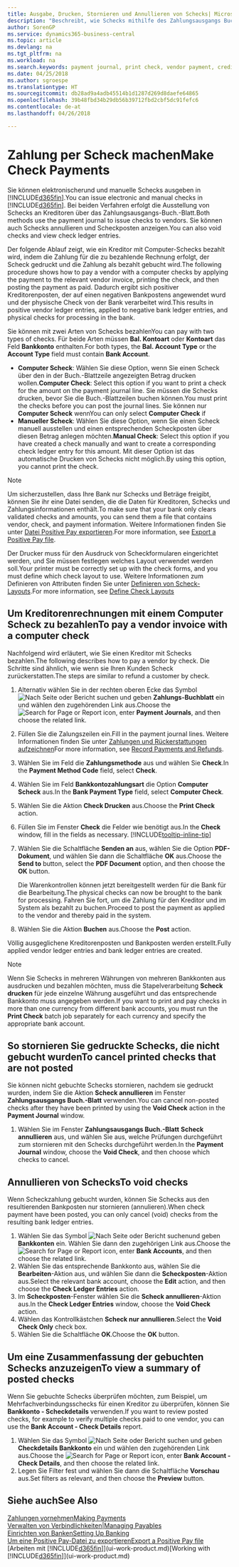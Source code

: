 ```yaml
---
title: Ausgabe, Drucken, Stornieren und Annullieren von Schecks| Microsoft Docs
description: "Beschreibt, wie Schecks mithilfe des Zahlungsausgangs Buch.-Blattes, ausgegeben, gedruckt oder annulliert werden oder wie Check-Sachposteneinträge in Business Central angezeigt werden."
author: SorenGP
ms.service: dynamics365-business-central
ms.topic: article
ms.devlang: na
ms.tgt_pltfrm: na
ms.workload: na
ms.search.keywords: payment journal, print check, vendor payment, creditor, debt, balance due, AP
ms.date: 04/25/2018
ms.author: sgroespe
ms.translationtype: HT
ms.sourcegitcommit: db28ad9a4adb45514b1d1287d269d8daefe64865
ms.openlocfilehash: 39b48fbd34b29db56b39712fbd2cbf5dc91fefc6
ms.contentlocale: de-at
ms.lasthandoff: 04/26/2018

---
```

# <a name="make-check-payments"></a><span data-ttu-id="570c5-103">Zahlung per Scheck machen</span><span class="sxs-lookup"><span data-stu-id="570c5-103">Make Check Payments</span></span>
<span data-ttu-id="570c5-104">Sie können elektronischerund und manuelle Schecks ausgeben in [!INCLUDE[d365fin](includes/d365fin_md.md)].</span><span class="sxs-lookup"><span data-stu-id="570c5-104">You can issue electronic and manual checks in [!INCLUDE[d365fin](includes/d365fin_md.md)].</span></span> <span data-ttu-id="570c5-105">Bei beiden Verfahren erfolgt die Ausstellung von Schecks an Kreditoren über das Zahlungsausgangs-Buch.-Blatt.</span><span class="sxs-lookup"><span data-stu-id="570c5-105">Both methods use the payment journal to issue checks to vendors.</span></span> <span data-ttu-id="570c5-106">Sie können auch Schecks annullieren und Scheckposten anzeigen.</span><span class="sxs-lookup"><span data-stu-id="570c5-106">You can also void checks and view check ledger entries.</span></span>

<span data-ttu-id="570c5-107">Der folgende Ablauf zeigt, wie ein Kreditor mit Computer-Schecks bezahlt wird, indem die Zahlung für die zu bezahlende Rechnung erfolgt, der Scheck gedruckt und die Zahlung als bezahlt gebucht wird.</span><span class="sxs-lookup"><span data-stu-id="570c5-107">The following procedure shows how to pay a vendor with a computer checks by applying the payment to the relevant vendor invoice, printing the check, and then posting the payment as paid.</span></span> <span data-ttu-id="570c5-108">Dadurch ergibt sich positiver Kreditorenposten, der auf einen negativen Bankpostens angewendet wurd und der physische Check von der Bank verarbeitet wird.</span><span class="sxs-lookup"><span data-stu-id="570c5-108">This results in positive vendor ledger entries, applied to negative bank ledger entries, and physical checks for processing in the bank.</span></span>

<span data-ttu-id="570c5-109">Sie können mit zwei Arten von Schecks bezahlen</span><span class="sxs-lookup"><span data-stu-id="570c5-109">You can pay with two types of checks.</span></span> <span data-ttu-id="570c5-110">Für beide Arten müssen **Bal. Kontoart** oder **Kontoart** das Feld **Bankkonto** enthalten.</span><span class="sxs-lookup"><span data-stu-id="570c5-110">For both types, the **Bal. Account Type** or the **Account Type** field must contain **Bank Account**.</span></span>

- <span data-ttu-id="570c5-111">**Computer Scheck**: Wählen Sie diese Option, wenn Sie einen Scheck über den in der Buch.-Blattzeile angezeigten Betrag drucken wollen.</span><span class="sxs-lookup"><span data-stu-id="570c5-111">**Computer Check**: Select this option if you want to print a check for the amount on the payment journal line.</span></span> <span data-ttu-id="570c5-112">Sie müssen die Schecks drucken, bevor Sie die Buch.-Blattzeilen buchen können.</span><span class="sxs-lookup"><span data-stu-id="570c5-112">You must print the checks before you can post the journal lines.</span></span> <span data-ttu-id="570c5-113">Sie können nur **Computer Scheck** wenn</span><span class="sxs-lookup"><span data-stu-id="570c5-113">You can only select **Computer Check** if</span></span>
- <span data-ttu-id="570c5-114">**Manueller Scheck**: Wählen Sie diese Option, wenn Sie einen Scheck manuell ausstellen und einen entsprechenden Scheckposten über diesen Betrag anlegen möchten.</span><span class="sxs-lookup"><span data-stu-id="570c5-114">**Manual Check**: Select this option if you have created a check manually and want to create a corresponding check ledger entry for this amount.</span></span> <span data-ttu-id="570c5-115">Mit dieser Option ist das automatische Drucken von Schecks nicht möglich.</span><span class="sxs-lookup"><span data-stu-id="570c5-115">By using this option, you cannot print the check.</span></span>

> [!NOTE]  
> <span data-ttu-id="570c5-116">Um sicherzustellen, dass Ihre Bank nur Schecks und Beträge freigibt, können Sie ihr eine Datei senden, die die Daten für Kreditoren, Schecks und Zahlungsinformationen enthält.</span><span class="sxs-lookup"><span data-stu-id="570c5-116">To make sure that your bank only clears validated checks and amounts, you can send them a file that contains vendor, check, and payment information.</span></span> <span data-ttu-id="570c5-117">Weitere Informationen finden Sie unter [Datei Positive Pay exportieren](finance-how-positive-pay.md).</span><span class="sxs-lookup"><span data-stu-id="570c5-117">For more information, see [Export a Positive Pay file](finance-how-positive-pay.md).</span></span>

<span data-ttu-id="570c5-118">Der Drucker muss für den Ausdruck von Scheckformularen eingerichtet werden, und Sie müssen festlegen welches Layout verwendet werden soll.</span><span class="sxs-lookup"><span data-stu-id="570c5-118">Your printer must be correctly set up with the check forms, and you must define which check layout to use.</span></span> <span data-ttu-id="570c5-119">Weitere Informationen zum Definieren von Attributen finden Sie unter [Definieren von Scheck-Layouts](finance-how-define-check-layouts.md).</span><span class="sxs-lookup"><span data-stu-id="570c5-119">For more information, see [Define Check Layouts](finance-how-define-check-layouts.md)</span></span>

## <a name="to-pay-a-vendor-invoice-with-a-computer-check"></a><span data-ttu-id="570c5-120">Um Kreditorenrechnungen mit einem Computer Scheck zu bezahlen</span><span class="sxs-lookup"><span data-stu-id="570c5-120">To pay a vendor invoice with a computer check</span></span>
<span data-ttu-id="570c5-121">Nachfolgend wird erläutert, wie Sie einen Kreditor mit Schecks bezahlen.</span><span class="sxs-lookup"><span data-stu-id="570c5-121">The following describes how to pay a vendor by check.</span></span> <span data-ttu-id="570c5-122">Die Schritte sind ähnlich, wie wenn sie Ihren Kunden Scheck zurückerstatten.</span><span class="sxs-lookup"><span data-stu-id="570c5-122">The steps are similar to refund a customer by check.</span></span>

1. <span data-ttu-id="570c5-123">Alternativ wählen Sie in der rechten oberen Ecke das Symbol ![Nach Seite oder Bericht suchen](media/ui-search/search_small.png "Nach Seite oder Bericht suchen") und geben **Zahlungs-Buchblatt** ein und wählen den zugehörenden Link aus.</span><span class="sxs-lookup"><span data-stu-id="570c5-123">Choose the ![Search for Page or Report](media/ui-search/search_small.png "Search for Page or Report icon") icon, enter **Payment Journals**, and then choose the related link.</span></span>
2. <span data-ttu-id="570c5-124">Füllen Sie die Zalungszeilen ein.</span><span class="sxs-lookup"><span data-stu-id="570c5-124">Fill in the payment journal lines.</span></span> <span data-ttu-id="570c5-125">Weitere Informationen finden Sie unter [Zahlungen und Rückerstattungen aufzeichnen](payables-how-post-payments-refunds.md)</span><span class="sxs-lookup"><span data-stu-id="570c5-125">For more information, see [Record Payments and Refunds](payables-how-post-payments-refunds.md).</span></span>
3. <span data-ttu-id="570c5-126">Wählen Sie im Feld die **Zahlungsmethode** aus und wählen Sie **Check**.</span><span class="sxs-lookup"><span data-stu-id="570c5-126">In the **Payment Method Code** field, select **Check**.</span></span>
4. <span data-ttu-id="570c5-127">Wählen Sie im Feld **Bankkontozahlungsart** die Option **Computer Scheck** aus.</span><span class="sxs-lookup"><span data-stu-id="570c5-127">In the **Bank Payment Type** field, select **Computer Check**.</span></span>
5. <span data-ttu-id="570c5-128">Wählen Sie die Aktion **Check Drucken** aus.</span><span class="sxs-lookup"><span data-stu-id="570c5-128">Choose the **Print Check** action.</span></span>
6. <span data-ttu-id="570c5-129">Füllen Sie im Fenster **Check** die Felder wie benötigt aus.</span><span class="sxs-lookup"><span data-stu-id="570c5-129">In the **Check** window, fill in the fields as necessary.</span></span> [!INCLUDE[tooltip-inline-tip](includes/tooltip-inline-tip_md.md)]
7. <span data-ttu-id="570c5-130">Wählen Sie die Schaltfläche **Senden an** aus, wählen Sie die Option **PDF-Dokument**, und wählen Sie dann die Schaltfläche **OK** aus.</span><span class="sxs-lookup"><span data-stu-id="570c5-130">Choose the **Send to** button, select the **PDF Document** option, and then choose the **OK** button.</span></span>

    <span data-ttu-id="570c5-131">Die Warenkontrollen können jetzt bereitgestellt werden für die Bank für die Bearbeitung.</span><span class="sxs-lookup"><span data-stu-id="570c5-131">The physical checks can now be brought to the bank for processing.</span></span> <span data-ttu-id="570c5-132">Fahren Sie fort, um die Zahlung für den Kreditor und im System als bezahlt zu buchen.</span><span class="sxs-lookup"><span data-stu-id="570c5-132">Proceed to post the payment as applied to the vendor and thereby paid in the system.</span></span>
8. <span data-ttu-id="570c5-133">Wählen Sie die Aktion **Buchen** aus.</span><span class="sxs-lookup"><span data-stu-id="570c5-133">Choose the **Post** action.</span></span>

<span data-ttu-id="570c5-134">Völlig ausgeglichene Kreditorenposten und Bankposten werden erstellt.</span><span class="sxs-lookup"><span data-stu-id="570c5-134">Fully applied vendor ledger entries and bank ledger entries are created.</span></span>

> [!NOTE]  
> <span data-ttu-id="570c5-135">Wenn Sie Schecks in mehreren Währungen von mehreren Bankkonten aus ausdrucken und bezahlen möchten, muss die Stapelverarbeitung **Scheck drucken** für jede einzelne Währung ausgeführt und das entsprechende Bankkonto muss angegeben werden.</span><span class="sxs-lookup"><span data-stu-id="570c5-135">If you want to print and pay checks in more than one currency from different bank accounts, you must run the **Print Check** batch job separately for each currency and specify the appropriate bank account.</span></span>

## <a name="to-cancel-printed-checks-that-are-not-posted"></a><span data-ttu-id="570c5-136">So stornieren Sie gedruckte Schecks, die nicht gebucht wurden</span><span class="sxs-lookup"><span data-stu-id="570c5-136">To cancel printed checks that are not posted</span></span>
<span data-ttu-id="570c5-137">Sie können nicht gebuchte Schecks stornieren, nachdem sie gedruckt wurden, indem Sie die Aktion **Scheck annullieren** im Fenster **Zahlungsausgangs Buch.-Blatt** verwenden.</span><span class="sxs-lookup"><span data-stu-id="570c5-137">You can cancel non-posted checks after they have been printed by using the **Void Check** action in the **Payment Journal** window.</span></span>

1. <span data-ttu-id="570c5-138">Wählen Sie im Fenster **Zahlungsausgangs Buch.-Blatt** **Scheck annullieren** aus, und wählen Sie aus, welche Prüfungen durchgeführt zum stornieren mit den Schecks durchgeführt werden.</span><span class="sxs-lookup"><span data-stu-id="570c5-138">In the **Payment Journal** window, choose the **Void Check**, and then choose which checks to cancel.</span></span>

## <a name="to-void-checks"></a><span data-ttu-id="570c5-139">Annullieren von Schecks</span><span class="sxs-lookup"><span data-stu-id="570c5-139">To void checks</span></span>
<span data-ttu-id="570c5-140">Wenn Scheckzahlung gebucht wurden, können Sie Schecks aus den resultierenden Bankposten nur stornieren (annulieren).</span><span class="sxs-lookup"><span data-stu-id="570c5-140">When check payment have been posted, you can only cancel (void) checks from the resulting bank ledger entries.</span></span>

1. <span data-ttu-id="570c5-141">Wählen Sie das Symbol ![Nach Seite oder Bericht suchen](media/ui-search/search_small.png "Nach Seite oder Bericht suchen")und geben **Bankkonten** ein. Wählen Sie dann den zugehörigen Link aus.</span><span class="sxs-lookup"><span data-stu-id="570c5-141">Choose the ![Search for Page or Report](media/ui-search/search_small.png "Search for Page or Report icon") icon, enter **Bank Accounts**, and then choose the related link.</span></span>
2. <span data-ttu-id="570c5-142">Wählen Sie das entsprechende Bankkonto aus, wählen Sie die **Bearbeiten**-Aktion aus, und wählen Sie dann die **Scheckposten**-Aktion aus.</span><span class="sxs-lookup"><span data-stu-id="570c5-142">Select the relevant bank account, choose the **Edit** action, and then choose the **Check Ledger Entries** action.</span></span>
3. <span data-ttu-id="570c5-143">Im **Scheckposten**-Fenster wählen Sie die **Scheck annullieren**-Aktion aus.</span><span class="sxs-lookup"><span data-stu-id="570c5-143">In the **Check Ledger Entries** window, choose the **Void Check** action.</span></span>
4. <span data-ttu-id="570c5-144">Wählen das Kontrollkästchen **Scheck nur annullieren**.</span><span class="sxs-lookup"><span data-stu-id="570c5-144">Select the **Void Check Only** check box.</span></span>
5. <span data-ttu-id="570c5-145">Wählen Sie die Schaltfläche **OK**.</span><span class="sxs-lookup"><span data-stu-id="570c5-145">Choose the **OK** button.</span></span>

## <a name="to-view-a-summary-of-posted-checks"></a><span data-ttu-id="570c5-146">Um eine Zusammenfassung der gebuchten Schecks anzuzeigen</span><span class="sxs-lookup"><span data-stu-id="570c5-146">To view a summary of posted checks</span></span>
<span data-ttu-id="570c5-147">Wenn Sie gebuchte Schecks überprüfen möchten, zum Beispiel, um Mehrfachverbindungsschecks für einen Kreditor zu überprüfen, können Sie **Bankkonto - Scheckdetails** verwenden.</span><span class="sxs-lookup"><span data-stu-id="570c5-147">If you want to review posted checks, for example to verify multiple checks paid to one vendor, you can use the **Bank Account - Check Details** report.</span></span>
1. <span data-ttu-id="570c5-148">Wählen Sie das Symbol ![Nach Seite oder Bericht suchen](media/ui-search/search_small.png "Nach Seite oder Bericht suchen") und geben **Checkdetails Bankkonto** ein und wählen den zugehörenden Link aus.</span><span class="sxs-lookup"><span data-stu-id="570c5-148">Choose the ![Search for Page or Report](media/ui-search/search_small.png "Search for Page or Report icon") icon, enter **Bank Account - Check Details**, and then choose the related link.</span></span>
2. <span data-ttu-id="570c5-149">Legen Sie Filter fest und wählen Sie dann die Schaltfläche **Vorschau** aus.</span><span class="sxs-lookup"><span data-stu-id="570c5-149">Set filters as relevant, and then choose the **Preview** button.</span></span>

## <a name="see-also"></a><span data-ttu-id="570c5-150">Siehe auch</span><span class="sxs-lookup"><span data-stu-id="570c5-150">See Also</span></span>
[<span data-ttu-id="570c5-151">Zahlungen vornehmen</span><span class="sxs-lookup"><span data-stu-id="570c5-151">Making Payments</span></span>](payables-make-payments.md)  
[<span data-ttu-id="570c5-152">Verwalten von Verbindlichkeiten|</span><span class="sxs-lookup"><span data-stu-id="570c5-152">Managing Payables</span></span>](payables-manage-payables.md)  
[<span data-ttu-id="570c5-153">Einrichten von Banken</span><span class="sxs-lookup"><span data-stu-id="570c5-153">Setting Up Banking</span></span>](bank-setup-banking.md)  
[<span data-ttu-id="570c5-154">Um eine Positive Pay-Datei zu exportieren</span><span class="sxs-lookup"><span data-stu-id="570c5-154">Export a Positive Pay file</span></span>](finance-how-positive-pay.md)  
<span data-ttu-id="570c5-155">[Arbeiten mit [!INCLUDE[d365fin](includes/d365fin_md.md)]](ui-work-product.md)</span><span class="sxs-lookup"><span data-stu-id="570c5-155">[Working with [!INCLUDE[d365fin](includes/d365fin_md.md)]](ui-work-product.md)</span></span>  


